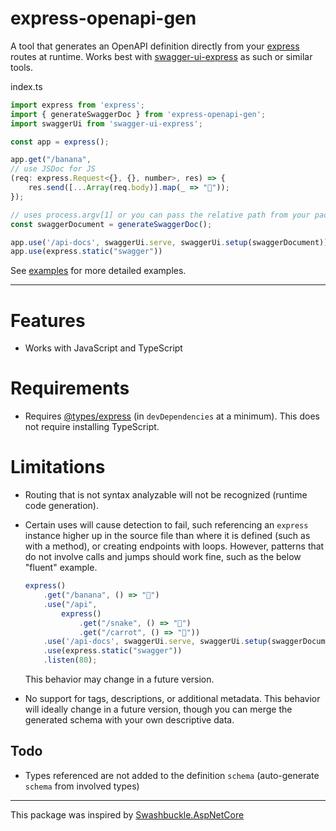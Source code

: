 express-openapi-gen
===================

A tool that generates an OpenAPI definition directly from your [express](https://github.com/expressjs/express) routes at runtime. Works best with [swagger-ui-express](https://github.com/scottie1984/swagger-ui-express) as such or similar tools.

index.ts
```javascript
import express from 'express';
import { generateSwaggerDoc } from 'express-openapi-gen';
import swaggerUi from 'swagger-ui-express';

const app = express();

app.get("/banana",
// use JSDoc for JS
(req: express.Request<{}, {}, number>, res) => {
    res.send([...Array(req.body)].map(_ => "🍌"));
});

// uses process.argv[1] or you can pass the relative path from your package.json
const swaggerDocument = generateSwaggerDoc();

app.use('/api-docs', swaggerUi.serve, swaggerUi.setup(swaggerDocument));
app.use(express.static("swagger"))
```
See [examples](/examples) for more detailed examples.

---

# Features
- Works with JavaScript and TypeScript

# Requirements
- Requires [@types/express](https://www.npmjs.com/package/@types/express) (in `devDependencies` at a minimum). This does not require installing TypeScript.

# Limitations
- Routing that is not syntax analyzable will not be recognized (runtime code generation).
- Certain uses will cause detection to fail, such referencing an `express` instance higher up in the source file than where it is defined (such as with a method), or creating endpoints with loops. However, patterns that do not involve calls and jumps should work fine, such as the below "fluent" example.

    ```javascript
    express()
        .get("/banana", () => "🍌")
        .use("/api",
            express()
                .get("/snake", () => "🐍")
                .get("/carrot", () => "🥕"))
        .use('/api-docs', swaggerUi.serve, swaggerUi.setup(swaggerDocument))
        .use(express.static("swagger"))
        .listen(80);
    ```
    This behavior may change in a future version.
- No support for tags, descriptions, or additional metadata. This behavior will ideally change in a future version, though you can merge the generated schema with your own descriptive data.

## Todo
- Types referenced are not added to the definition `schema` (auto-generate `schema` from involved types)

---

This package was inspired by [Swashbuckle.AspNetCore](https://github.com/domaindrivendev/Swashbuckle.AspNetCore)